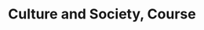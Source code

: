 ---
title: "Culture and Society, Course"
collection: teaching
position: "Teaching Assistant, Undergraduate"
institution: "Department of Sociology, Emory University"
term: "Fall 2022"
location: "Atlanta, GA USA"
---
